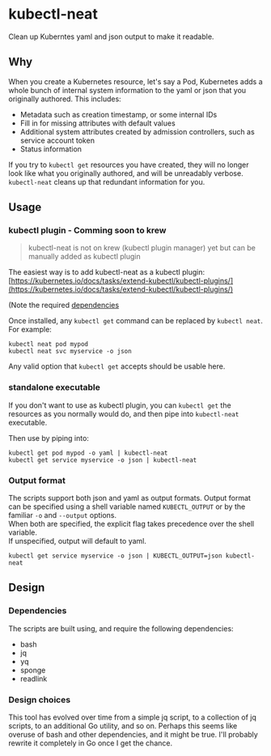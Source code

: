 # kubectl-neat

Clean up Kuberntes yaml and json output to make it readable.

## Why

When you create a Kubernetes resource, let's say a Pod, Kubernetes adds a whole bunch of internal system information to the yaml or json that you originally authored. This includes:

- Metadata such as creation timestamp, or some internal IDs
- Fill in for missing attributes with default values
- Additional system attributes created by admission controllers, such as service account token
- Status information

If you try to `kubectl get` resources you have created, they will no longer look like what you originally authored, and will be unreadably verbose.   
`kubectl-neat` cleans up that redundant information for you.

## Usage

### kubectl plugin - Comming soon to krew

> kubectl-neat is not on krew (kubectl plugin manager) yet but can be manually added as kubectl plugin 

The easiest way is to add kubectl-neat as a kubectl plugin:
[https://kubernetes.io/docs/tasks/extend-kubectl/kubectl-plugins/](https://kubernetes.io/docs/tasks/extend-kubectl/kubectl-plugins/)

(Note the required [dependencies](#dependencies)

Once installed, any `kubectl get` command can be replaced by `kubectl neat`. For example:

```
kubectl neat pod mypod
kubectl neat svc myservice -o json
```

Any valid option that `kubectl get` accepts should be usable here.

### standalone executable

If you don't want to use as kubectl plugin, you can `kubectl get` the resources as you normally would do, and then pipe into `kubectl-neat` executable.

Then use by piping into:

```
kubectl get pod mypod -o yaml | kubectl-neat
kubectl get service myservice -o json | kubectl-neat
```

### Output format

The scripts support both json and yaml as output formats. Output format can be specified using a shell variable named `KUBECTL_OUTPUT` or by the familiar `-o` and `--output` options.  
When both are specified, the explicit flag takes precedence over the shell variable.  
If unspecified, output will default to yaml.

```
kubectl get service myservice -o json | KUBECTL_OUTPUT=json kubectl-neat
```

## Design

### Dependencies

The scripts are built using, and require the following dependencies:

- bash
- jq
- yq
- sponge
- readlink

### Design choices

This tool has evolved over time from a simple jq script, to a collection of jq scripts, to an additional Go utility, and so on. Perhaps this seems like overuse of bash and other dependencies, and it might be true. I'll probably rewrite it completely in Go once I get the chance.